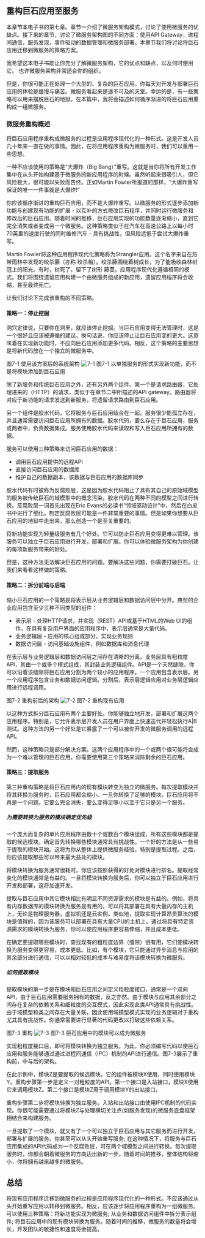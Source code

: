 ## 重构巨石应用至服务

本章节本电子书的第七章。章节一介绍了微服务架构模式，讨论了使用微服务的优缺点。接下来的章节，讨论了微服务架构图的不同方面：使用API Gateway，进程间通信，服务发现，事件驱动的数据管理和微服务部署。本章节我们将讨论将巨石应用迁移到微服务的策略方案。

我希望这本电子书能让你充分了解微服务架构，它的优点和缺点，以及何时使用它。 也许微服务架构非常适合你的组织。

但是，你很可能正在处理一个大型的、复杂的巨石应用。你每天对开发与部署巨石应用的体验是缓慢与痛苦。微服务看起来是遥不可及的天堂。幸运的是，有一些策略可以用来摆脱巨石的地狱。在本篇中，我将会描述如何循序渐进的将巨石应用重构成一组微服务。

### 微服务重构概述

将巨石应用程序重构成微服务的过程是应用程序现代化的一种形式。这是开发人员几十年来一直在做的事情。因此，在将应用程序重构为微服务时，我们可以重用一些思想。

一种不应该使用的策略是“大爆炸（Big Bang）”重写。这就是当你将所有开发工作集中在从头开始构建基于微服务的新应用程序的时候。虽然听起来很吸引人，但它风险极大，很可能以失败而告终。正如Martin Fowler所报道的那样，“大爆炸重写保证的唯一一件事就是大爆炸!”

你应该循序渐进的重构巨石应用，而不是大爆炸重写。以微服务的形式逐步添加新功能与创建现有功能的扩展 - 以互补的方式修改巨石程序，并同时运行微服务和修改后的巨石应用。随着时间的推移，巨石应用实现的功能数量逐渐缩小，直到它完全消失或者变成另一个微服务。这种策略类似于在汽车在高速公路上以每小时70英里的速度行驶的同时维修汽车 - 具有挑战性，但风险远低于尝试大爆炸重写。

Martin Fowler将这种应用程序现代化策略称为Strangler应用。这个名字来自在热带雨林中发现的绞杀藤（亦称 绞杀榕）。绞杀藤围绕着树成长，为了能吸收森林树冠上的阳光。有时，树死了，留下了树形
藤蔓。应用程序现代化遵循相同的模式。我们将围绕遗留应用构建一个由微服务组成的新应用，遗留应用程序将会收缩，甚至最终死亡。

让我们讨论下完成该重构的不同策略。

#### 策略一：停止挖掘
洞穴定律说，只要你在洞里，就应该停止挖掘。当巨石应用变得无法管理时，这是一个很好且应该被遵循的建议。换句话说，你应该停止让巨石应用变的更大。这意味着在实现新功能时，不应向巨石应用添加更多代码。相反，这个策略的主要思想是将新代码放在一个独立的微服务中。

图7-1 使用该方案后的系统架构
![7-1](images/7-1.png)
图7-1 以单独服务的形式实现新功能，而不是将模块添加到巨石应用

除了新服务和传统巨石应用之外，还有另外两个组件。第一个是请求路由器，它处理进来的（HTTP）的请求，类似于在章节二中所描述的API gateway。路由器将对应于新功能的请求发送到新服务，将遗留请求路由到巨石应用。

另一个组件是胶水代码，它将服务与巨石应用结合在一起。服务很少能孤立存在，并且通常需要访问巨石应用所拥有的数据。胶水代码，要么存在于巨石应用，服务或两者中，负责数据集成。服务使用胶水代码来读取和写入巨石应用所拥有的数据。

服务可以使用三种策略来访问巨石应用的数据：
- 调用巨石应用提供的远程API
- 直接访问巨石应用的数据库
- 维护自己的数据副本，该数据与巨石应用的数据库同步

胶水代码有时被称为反腐败层，这是因为胶水代码阻止了具有其自己的原始域模型的服务被传统巨石的域模型中的概念污染。胶水代码在两种不同的模型之间进行转换。反腐败层一词首先出现在Eric Evans的必读书“领域驱动设计”中，然后在白皮书中进行了细化。制定反腐败层可能是一件非常重要的事情。但是如果你想要从巨石应用的地狱中走出来，那么创造一个是至关重要的。

将新功能实现为轻量级服务有几个好处。它可以防止巨石应用变得更难以管理。该服务可以独立于巨石应用进行开发，部署和扩展。你可以体验微服务架构为你创建的每项新服务带来的好处。

但是，这种方法无法解决巨石应用的问题。要解决这些问题，你需要打破巨石。让我们来看看这样做的策略。

#### 策略二：拆分前端与后端

缩小巨石应用的一个策略是将表示层从业务逻辑层和数据访问层中分开。典型的企业应用包含至少三种不同类型的组件：
- 表示层 - 处理HTTP请求，并实现（REST）API或基于HTML的Web UI的组件。在具有复杂用户界面的应用程序中，表示层通常是大量代码。
- 业务逻辑层 - 应用的核心组成部分，实现业务规则
- 数据访问层 - 访问基础设施组件，例如数据库和消息代理

在表示层与业务逻辑层和数据访问层之间存在清晰的分离。业务层具有粗粒度API，其由一个或多个模式组成，其封装业务逻辑组件。API是一个天然缝隙，你可以沿着该缝隙将巨石应用分割为两个较小的应用程序。一个应用包含表示层。另一个应用程序包含业务和数据访问逻辑。分割后，表示层逻辑应用对业务层逻辑应用进行远程调用。

图7-2 重构前后的架构
![7-2](images/7-2.png)
图7-2 重构现有应用

以这种方式拆分巨石应用有两个主要好处。你能够独立地开发，部署和扩展这两个应用程序。特别是，它允许表示层开发人员在用户界面上快速迭代并轻松执行A|B测试。这种方法的另一个好处是它暴露了一个可以被你开发的微服务调用的远程API。

然而，这种策略只是部分解决方案。这两个应用程序中的一个或两个很可能将会成为一个难以管理的巨石应用。你需要使用第三个策略来消除剩余的巨石应用。

#### 策略三：提取服务

第三种重构策略是将巨石应用内的现有模块转变为独立的微服务。每次提取模块并将其转换为服务时，巨石应用都会缩小。一旦你转换了足够的模块，巨石应用将不再是一个问题。它要么完全消失，要么变得足够小以至于它只是另一个服务。

##### 为需要转换为服务的模块确定优先级

一个庞大而复杂的单片应用程序由数十个或数百个模块组成，所有这些模块都是提取的候选模块。确定首先转换哪些模块通常具有挑战性。一个好的方法是从一些易于提取的模块开始。这将为你从整体上提供微服务经验，特别是提取过程。之后，你应该提取那些可以带来最大益处的模块。

将模块转换为服务通常很耗时。你应该按照获得的好处对模块进行排名。提取经常变化的模块通常是有益的。一旦将模块转换为服务后，你可以独立于巨石应用进行开发和部署，这将加速开发。

提取与巨石应用中其它模块相比有明显不同资源需求的模块是有益的。例如，将具有内存数据库的模块转换为服务是有用的，可以将其部署在具有大量内存的主机上，无论是物理服务器，虚拟机还是云实例。类似地，提取实现计算昂贵算法的模块是值得的，因为该服务可以部署在具有大量CPU的主机上。通过将具有特定资源需求的模块转换为服务，你可以使应用程序更容易伸缩，并且成本更低。

在确定要提取哪些模块时，查找现有的粗粒度边界（缝隙）很有用，它们使模块转换为服务变得更容易，成本更低。比如，有个模块，它只能通过异步消息与应用的其余部分进行通信，可以以相对较低的成本与难易度将该模块转换为微服务。

##### 如何提取模块
提取模块的第一步是在模块和巨石应用之间定义粗粒度接口，通常是一个双向API，由于巨石应用需要服务拥有的数据，反之亦然。由于模块与应用其余部分之间存在复杂的依赖关系和细粒度的交互模式，因此实现此类API通常具有挑战性。由于域模型和类之间存在大量关联，因此使用域模型模式实现的业务逻辑对于重构尤其具有挑战性。你通常需要进行显著的代码更改以打破这些依赖关系。

图7-3 重构
![7-3](images/7-3.png)
图7-3 巨石应用中的模块可以成为微服务

实现粗粒度接口后，即可将模块转换为独立服务。为此，你必须编写代码以使巨石应用和服务能够通过通过进程间通信（IPC）机制的API进行通信。图7-3展示了重构前，中与后的架构。

在此示例中，模块Z是要提取的候选模块。它的组件被模块X使用，同时使用模块Y。重构步骤第一步是定义一对粗粒度的API。第一个接口是入站接口，模块X使用它来调用模块Z。第二个接口是模块Z用于调用模块Y的出站接口。

重构步骤第二步将模块转换为独立服务。入站和出站接口由使用IPC机制的代码实现。你很可能需要通过将模块Z与处理横切关注点(如服务发现)的微服务底盘框架相结合来构建服务。

一旦提取了一个模块，就又有了一个可以独立于巨石应用与其它服务而进行开发，部署与扩展的服务。你甚至可以从头开始重写服务; 在这种情况下，将服务与巨石应用集成的API代码成为一个反腐败层，可在两个域模型之间进行转换。每次提取服务时，你都会朝着微服务的方向迈出新的一步。随着时间的推移，整体结构将缩小，你将拥有越来越多的微服务。

## 总结

将现有应用程序迁移到微服务的过程是应用程序现代化的一种形式。不应该通过从头开始重写应用以转移到微服务。相反，应该逐步将应用程序重构为一组微服务。可以使用三种策略：将新功能实现为微服务; 从业务和数据访问组件中拆分表示组件; 将巨石应用中的现有模块转换为服务。随着时间的推移，微服务的数量将会增长，开发团队的敏捷性和速度将会提高。